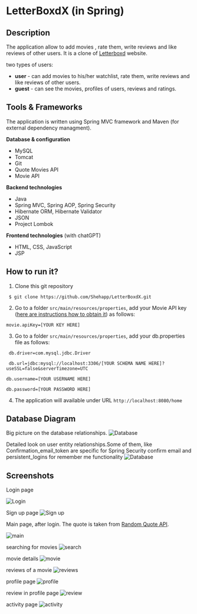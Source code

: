 # LetterBoxdX (in Spring)


## Description

The application allow to add movies , rate them, write reviews and like reviews of other users. It is a clone of [Letterboxd](https://letterboxd.com/) website.

two types of users:
* **user** - can add movies to his/her watchlist, rate them, write reviews and like reviews of other users.
* **guest** - can see the movies, profiles of users, reviews and ratings.


## Tools & Frameworks

The application is written using Spring MVC framework and Maven (for external dependency managment).

**Database & configuration**
* MySQL
* Tomcat
* Git
* Quote Movies API
* Movie API

**Backend technologies**
* Java
* Spring MVC, Spring AOP, Spring Security
* Hibernate ORM, Hibernate Validator
* JSON
* Project Lombok

**Frontend technologies** (with chatGPT)
* HTML, CSS, JavaScript
* JSP

## How to run it?


1. Clone this git repository

` $ git clone https://github.com/Shehapp/LetterBoxdX.git`


2. Go to a folder `src/main/resources/properties`, add your Movie API key ([here are instructions how to obtain it](https://collectapi.com/api/imdb/imdb-api)) as follows:

` movie.apiKey=[YOUR KEY HERE] `

3. Go to a folder `src/main/resources/properties`, add your db.properties file as follows:

`  db.driver=com.mysql.jdbc.Driver `

  ` db.url=jdbc:mysql://localhost:3306/[YOUR SCHEMA NAME HERE]?useSSL=false&serverTimezone=UTC`
  
   `db.username=[YOUR USERNAME HERE]`
   
   `db.password=[YOUR PASSWORD HERE]`

4. The application will available under URL `http://localhost:8080/home`

## Database Diagram

Big picture on the database relationships.
![Database](img/database.jpg)

Detailed look on user entity relationships.Some of them,
like Confirmation_email_token are specific for Spring Security confirm email and
persistent_logins for remember me functionality
![Database](img/securityDia.png)

## Screenshots

Login page

![Login](img/login.png)

Sign up page
![Sign up](img/register.png)

Main page, after login. The quote is taken from [Random Quote API](https://api.breakingbadquotes.xyz/v1/quotes/1).

![main](img/home.png)

searching for movies
![search](img/search.png)

movie details
![movie](img/movie.png)

reviews of a movie
![reviews](img/movie2.png)

profile page
![profile](img/profile.png)

review in profile page
![review](img/profile2.png)

activity page
![activity](img/profile3.png)
